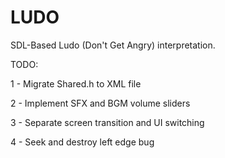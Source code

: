 # LUDO
SDL-Based Ludo (Don't Get Angry) interpretation.




TODO:

1 - Migrate Shared.h to XML file

2 - Implement SFX and BGM volume sliders

3 - Separate screen transition and UI switching

4 - Seek and destroy left edge bug
